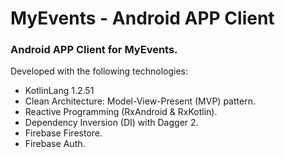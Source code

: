 # MyEvents - Android APP Client
### Android APP Client for MyEvents.

Developed with the following technologies:
- KotlinLang 1.2.51
- Clean Architecture: Model-View-Present (MVP) pattern.
- Reactive Programming (RxAndroid & RxKotlin).
- Dependency Inversion (DI) with Dagger 2.
- Firebase Firestore.
- Firebase Auth.


